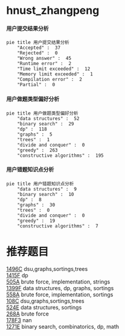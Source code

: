 # hnust_zhangpeng

<!-- tabs:start -->



#### **用户提交结果分析**

```mermaid
pie title 用户提交结果分析
    "Accepted" :  37
    "Rejected" :  0
    "Wrong answer" :  45
    "Runtime error" :  2
    "Time limit exceeded" :  12
    "Memory limit exceeded" :  1
    "Compilation error" :  2
    "Partial" :  0
```

#### **用户做题类型偏好分析**

```mermaid
pie title 用户做题类型偏好分析
    "data structures" :  52
    "binary search" :  29
    "dp" :  118
    "graphs" :  5
    "trees" :  1
    "divide and conquer" :  0
    "greedy" :  263
    "constructive algorithms" :  195
```
#### **用户错题知识点分析**

```mermaid
pie title 用户错题知识点分析
    "data structures" :  9
    "binary search" :  10
    "dp" :  8
    "graphs" :  30
    "trees" :  0
    "divide and conquer" :  0
    "greedy" :  19
    "constructive algorithms" :  7
```



<!-- tabs:end -->
# 推荐题目
[1496C](https://codeforces.com/contest/1496/problem/C)		dsu,graphs,sortings,trees		  
[1415F](https://codeforces.com/contest/1415/problem/F)		dp		  
[505A](https://codeforces.com/contest/505/problem/A)		brute force,
                        implementation,
                        strings		  
[1399F](https://codeforces.com/contest/1399/problem/F)		data structures,
                        dp,
                        graphs,
                        sortings		  
[558A](https://codeforces.com/contest/558/problem/A)		brute force,
                        implementation,
                        sortings		  
[108C](https://codeforces.com/contest/108/problem/C)		dsu,graphs,sortings,trees		  
[524E](https://codeforces.com/contest/524/problem/E)		data structures,
                        sortings		  
[268A](https://codeforces.com/contest/268/problem/A)		brute force		  
[178F3](https://codeforces.com/contest/178F/problem/3)		nan		  
[1271E](https://codeforces.com/contest/1271/problem/E)		binary search,
                        combinatorics,
                        dp,
                        math		  
